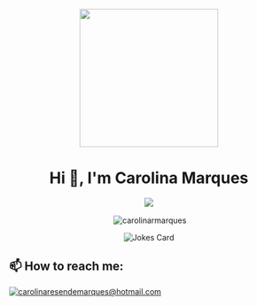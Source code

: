 <!-- <h2 align='center'>Lakshmanan Meiyappan @ Laxmena</h2>
<p align='center'><b>Graduate Student at University of Illinois at Chicago</b></p> -->

<p align="center">
  <img  width=250 src="https://miro.medium.com/max/1800/1*jB76MLZjiNhGSQQvxm7LSQ.gif">
</p>
<h1 align="center">Hi 👋, I'm Carolina Marques</h1>

<p align="center">
  <img src="https://steamuserimages-a.akamaihd.net/ugc/1631947648964785474/81CBA15178466DD47195A239232202E78987B714/?imw=512&&ima=fit&impolicy=Letterbox&imcolor=%23000000&letterbox=false">
</p>

<p align='center'>&nbsp;<img align="center" src="https://github-readme-stats.vercel.app/api?username=carolinarmarques&show_icons=true&locale=en" alt="carolinarmarques" /></p>

<p align="center">
<img src="https://readme-jokes.vercel.app/api" alt="Jokes Card" />
</p>
 
<h2>📫 How to reach me:</h2>

<a href="mailto:carolinaresendemarques@gmail.com">![carolinaresendemarques@hotmail.com](https://img.shields.io/badge/Gmail-D14836?style=for-the-badge&logo=gmail&logoColor=white)</a> 
